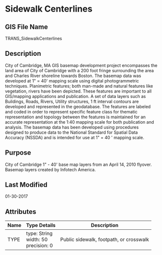 # Sidewalk Centerlines
## GIS File Name
TRANS_SidewalkCenterlines
## Description
<DIV STYLE="text-align:Left;"><DIV><DIV><P><SPAN><SPAN>City of Cambridge, MA GIS basemap development project encompasses the land area of City of Cambridge with a 200 foot fringe surrounding the area and Charles River shoreline towards Boston. The basemap data was developed at 1" = 40' mapping scale using digital photogrammetric techniques. Planimetric features; both man-made and natural features like vegetation, rivers have been depicted. These features are important to all GIS/mapping applications and publication. A set of data layers such as Buildings, Roads, Rivers, Utility structures, 1 ft interval contours are developed and represented in the geodatabase. The features are labeled and coded in order to represent specific feature class for thematic representation and topology between the features is maintained for an accurate representation at the 1:40 mapping scale for both publication and analysis. The basemap data has been developed using procedures designed to produce data to the National Standard for Spatial Data Accuracy (NSSDA) and is intended for use at 1" = 40 ' mapping scale.</SPAN></SPAN></P></DIV></DIV></DIV>

## Purpose
City of Cambridge 1" - 40' base map layers from an April 14, 2010 flyover. Basemap layers created by Infotech America.
## Last Modified
01-30-2017
## Attributes
|Name|Type Details|Description|
|----|------------|-----------|
|TYPE|type: String<br/>width: 50<br/>precision: 0|Public sidewalk, footpath, or  crosswalk|

